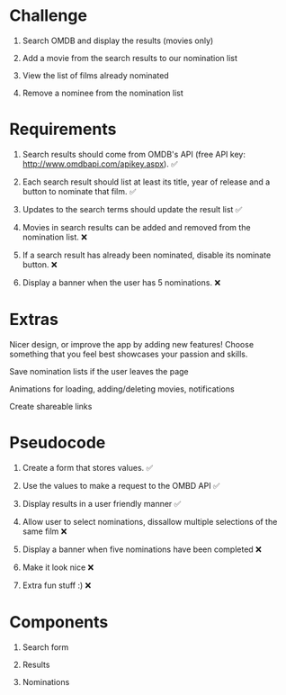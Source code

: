 # Challenge

1. Search OMDB and display the results (movies only)

2. Add a movie from the search results to our nomination list

3. View the list of films already nominated

4. Remove a nominee from the nomination list

# Requirements

1. Search results should come from OMDB's API (free API key: http://www.omdbapi.com/apikey.aspx).  ✅

2. Each search result should list at least its title, year of release and a button to nominate that film.  ✅

3. Updates to the search terms should update the result list  ✅

4. Movies in search results can be added and removed from the nomination list. ❌

5. If a search result has already been nominated, disable its nominate button. ❌

6. Display a banner when the user has 5 nominations. ❌

# Extras

Nicer design, or improve the app by adding new features! Choose something that you feel best showcases your passion and skills.

Save nomination lists if the user leaves the page

Animations for loading, adding/deleting movies, notifications

Create shareable links

# Pseudocode

1. Create a form that stores values. ✅

2. Use the values to make a request to the OMBD API  ✅

3. Display results in a user friendly manner  ✅

4. Allow user to select nominations, dissallow multiple selections of the same film ❌

5. Display a banner when five nominations have been completed ❌ 

6. Make it look nice ❌

7. Extra fun stuff :) ❌

# Components

1. Search form

2. Results

3. Nominations

